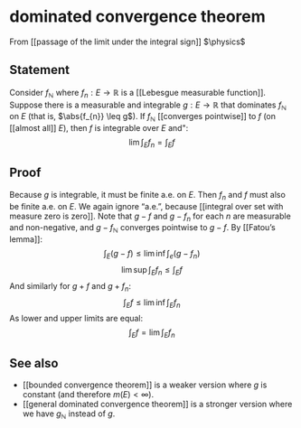 # dominated convergence theorem
From [[passage of the limit under the integral sign]]
$\physics$
## Statement
Consider $f_{\mathbb{N}}$ where $f_{n}: E \to \mathbb{R}$ is a [[Lebesgue measurable function]]. Suppose there is a measurable and integrable $g: E \to \mathbb{R}$ that dominates $f_{\mathbb{N}}$ on $E$ (that is, $\abs{f_{n}} \leq g$).
If $f_{\mathbb{N}}$ [[converges pointwise]] to $f$ (on [[almost all]] $E$), then $f$ is integrable over $E$ and":
$$\lim \int_{E} f_{n} = \int_{E} f$$

## Proof
Because $g$ is integrable, it must be finite a.e. on $E$. Then $f_{n}$ and $f$ must also be finite a.e. on $E$. We again ignore “a.e.”, because [[integral over set with measure zero is zero]].
Note that $g - f$ and $g - f_{n}$ for each $n$ are measurable and non-negative, and $g - f_{\mathbb{N}}$ converges pointwise to $g - f$. By [[Fatou’s lemma]]:
$$\int_{E} (g - f) \leq \lim\inf \int_{e}(g - f_{n})$$
$$\lim\sup \int_{E} f_{n} \leq \int_{E} f$$
And similarly for $g + f$ and $g + f_{n}$:
$$\int_{E} f \leq \lim\inf \int_{E}f_{n}$$
As lower and upper limits are equal:
$$\int_{E} f = \lim \int_{E} f_{n}$$

## See also
- [[bounded convergence theorem]] is a weaker version where $g$ is constant (and therefore $m(E) < \infty$).
- [[general dominated convergence theorem]] is a stronger version where we have $g_{\mathbb{N}}$ instead of $g$.